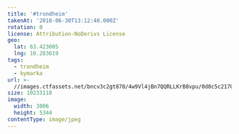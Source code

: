 ```yaml
---
title: '#trondheim'
takenAt: '2018-06-30T13:12:48.000Z'
rotation: 0
license: Attribution-NoDerivs License
geo:
  lat: 63.423005
  lng: 10.283619
tags:
  - trondheim
  - bymarka
url: >-
  //images.ctfassets.net/bncv3c2gt878/4w9Vl4jBn7QQRLLKrB8vpu/0d0c5c2170367e1b8277e0d577ed1583/trondheim_29238769508_o
size: 10233118
image:
  width: 3006
  height: 5344
contentType: image/jpeg
---
```


